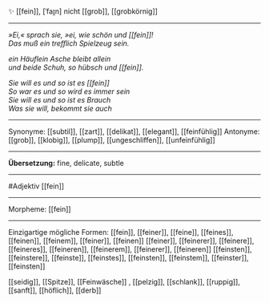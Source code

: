 ✨ [[fein]], [ˈfaɪ̯n]
nicht [[grob]], [[grobkörnig]]

---
*»Ei,« sprach sie, »ei, wie schön und [[fein]]!*  
*Das muß ein trefflich Spielzeug sein.*  

*ein Häuflein Asche bleibt allein*  
*und beide Schuh, so hübsch und [[fein]].*

*Sie will es und so ist es [[fein]]*  
*So war es und so wird es immer sein*  
*Sie will es und so ist es Brauch*  
*Was sie will, bekommt sie auch*

---
Synonyme: [[subtil]], [[zart]], [[delikat]], [[elegant]], [[feinfühlig]]
Antonyme: [[grob]], [[klobig]], [[plump]], [[ungeschliffen]], [[unfeinfühlig]]

---
**Übersetzung:**
fine, delicate, subtle

---
#Adjektiv [[fein]]

---
Morpheme:
[[fein]]

---


Einzigartige mögliche Formen: 
[[fein]], [[feiner]], [[feine]], [[feines]], [[feinen]], [[feinem]], [[feiner]], [[feinen]]
[[feiner]], [[feinerer]], [[feinere]], [[feineres]], [[feineren]], [[feinerem]], [[feinerer]], [[feineren]]
[[feinsten]], [[feinstere]], [[feinste]], [[feinstes]], [[feinsten]], [[feinstem]], [[feinster]], [[feinsten]]

[[seidig]], [[Spitze]], [[Feinwäsche]]
, [[pelzig]], [[schlank]], [[ruppig]], [[sanft]], [[höflich]], [[derb]]